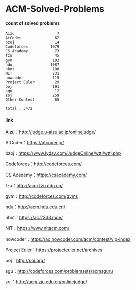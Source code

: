 ﻿# ACM-Solved-Problems

#### count of solved problems
	Aizu                   7
	AtCoder               62
	bzoj                  14
	Codeforces          1079
	CS Academy            73
	fzu                   45
	gym                  103
	hdu                 1087
	nbut                 100
	NIT                  231
	nowcoder             115
	Project Euler         29
	poj                  191
	sgu                   12
	zoj                  259
	Other Contest         65

`total : 3472`


#### link

Aizu：http://judge.u-aizu.ac.jp/onlinejudge/

AtCoder：https://atcoder.jp/

bzoj：https://www.lydsy.com/JudgeOnline/wttl/wttl.php

Codeforces：http://codeforces.com/

CS Academy：https://csacademy.com/

fzu：http://acm.fzu.edu.cn/

gym：http://codeforces.com/gyms

hdu：http://acm.hdu.edu.cn/

nbut：https://ac.2333.moe/

NIT：https://www.nitacm.com/

nowcoder：https://ac.nowcoder.com/acm/contest/vip-index

Project Euler：https://projecteuler.net/archives

poj：http://poj.org/

sgu：http://codeforces.com/problemsets/acmsguru

zoj：http://acm.zju.edu.cn/onlinejudge/
